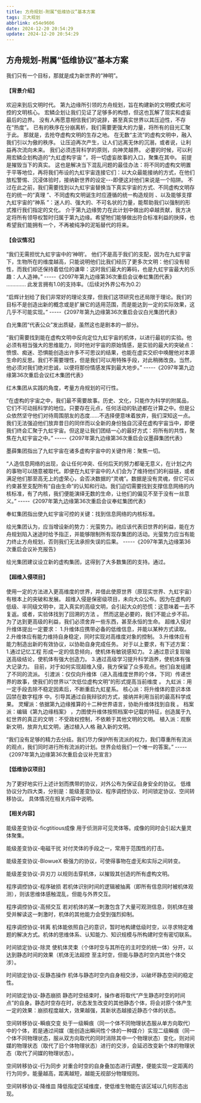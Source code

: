 ```yaml
---
title: 方舟规划-附属“低维协议”基本方案
tags: 三大规划
abbrlink: e54e9606
date: 2024-12-20 20:54:29
update: 2024-12-20 20:54:29
---
```

## 方舟规划-附属“低维协议”基本方案
我们只有一个目标，那就是成为新世界的“神明”。

#### 【背景介绍】
欢迎来到后文明时代。
第九边缘所引领的方舟规划，旨在构建新的文明模式和可控的文明核心。
宏鳞企划让我们见证了足够多的构想，但这也瓦解了现实和虚妄最后的边界。
没有人再愿意相信我们的说辞，甚至真实世界以其压迫性，不存在“热度”。
已有的秩序在分崩离析，我们需要更强大的力量，将所有的目光汇聚于此。
那就是，去抢夺虚构文明的生存之地。
在无数“主流”的虚构文明中，融入我们引以为傲的秩序。
让压迫再次产生，让人们远离无休的沉溺，或者说，让利益再次流向未来。
我们必须违背科学的原则，向神灵越界。
必要的时候，可以利用宏鳞企划构造的“九虹虚构宇宙 ”，将一切虚妄故事的入口，聚集在其中。
前提是摧毁当下的真实。
这也是解决当下混乱问题的最佳办法：将不同的虚构文明置于平等地位，再将我们布设的九虹宇宙连接它们：以大众最能接纳的方式，在他们放松警惕、沉浸体验时，接纳新世界的设定---即便这对他们来说是一个陷阱。
不过在此之前，我们需要找到以九虹宇宙替换当下真实宇宙的方式、不同虚构文明存在的统一的“真理 ”、不同虚构文明诞生时应遵循的统一构造规则 、以及能够支撑九虹宇宙的“神系 ”：迷人的、强大的、不可名状的力量，能帮助我们以强制的形式推行我们指定的文化。
介于第九边缘势力在此计划中做出的卓越贡献，我方决定将所有领导权暂时归属于第九边缘。希望牠们能够做出符合标准利益的抉择，也希望我们能拥有一个，不再被纯净的泥垢替代的将来。

#### 【会议情况】
“我们无需担忧九虹宇宙中的‘神明’。
他们不是高于我们的支配，因为在九虹宇宙下，生物所在的维度越高，只能说明他们比我们经历了更多次文明：他们没有韧性，而我们却还保持着低位的谦卑：这时我们最大的筹码，也是九虹宇宙最大的乐趣：人人造神。”
-----《2097年第九边缘第36次重启会议奉虹集团代表》
.............
此发言拥有1.0的支持率。（后续对外界公布为0.2）

“启辉计划给了我们非常好的理论支撑，但我们这项研究也还局限于理论。我们的目标不是创造出新的概念或是扩展它的适用范围，而是能达到一定的实际效果，这几乎不可能实现。”
-----《2097年第九边缘第36次重启会议白光集团代表》

白光集团“代表公众”发出质疑，虽然这也是剧本的一部分。

“我们需要找到能在虚构文明中反向定位九虹宇宙的机体，以进行最初的实验。他必须有相当强大的思维能力，同时他对宇宙的原始情感，是实验的最大的突破点：愤恨、痴迷、恐惧能创造出许多不可思议的结果，也能在虚实交织中唤醒他对本源生命的反思。我们不需要理性，但是我们可以用特殊手段，对此稍微改良。当然，他必须对我们绝对忠诚，以便将那份情感发挥到最大地步。”
-----《2097年第九边缘第36次重启会议红木集团代表》

红木集团从实践的角度，考量方舟规划的可行性。



“在虚构的宇宙之中，我们最不需要故事。历史、文化，只能作为科学的附属品，它们不可动摇科学的地位。只要存在元点，任何活动的轨迹都在计算之中。但是公众依然坚守他们对待周围朋友的态度......不选择便意味着放弃，我们深知这一点。我们无法强迫他们放弃昔日的同伴而以全新的身份独自沉浸在虚构宇宙当中，即便我们终会汇聚于九虹宇宙。但这是让我们团结一心的最好方式：将所有的共性，聚焦在九虹宇宙之中。”
-----《2097年第九边缘第36次重启会议墨薛集团代表》

墨薛集团指出了九虹宇宙在诸多虚构宇宙中的关键作用：聚焦一切。


“人造信息网络的出现，会让任何冲突、任何后天的努力都毫无意义，在计划之内的事物可以随意被取代。即便在九虹宇宙中的人们会为了维持他们的利益链，或者满足他们那至高无上的虚荣心，会否决数据的“灵魂”。数据是没有灵魂，但它可以约束甚至支配所有“自由生命”的认知和行动。我们迫切需要找到支撑信息网络的内核标准，有了内核，我们便能演绎无数的生命，让他们的偏见不至于没有一丝意义。”
-----《2097年第九边缘第36次重启会议奉虹集团代表》

奉虹集团指出使九虹宇宙可控的关键：找到信息网络的内核标准。


绘光集团认为，应当增设新的势力：光萤势力。祂应该代表旧世界的利益，能在方舟规划陷入迷途时给予指正，并能够限制所有现存集团的活动。光萤势力应当有能力终止方舟规划，否则我们无法承担失误的后果。
-----《2097年第九边缘第36次重启会议补充报告》

绘光集团建议设立新的虚构集团，这得到了大多数集团的支持。通过。


#### 【超维入侵项目】
使用一定的方法进入更高维度的世界，并借此使原世界（原现实世界、九虹宇宙）有根本上的突破和发展。
超维入侵是保密级项目，未向大众公布。因为在虚构的低级、半同级文明中，混入真实的高级文明，会引起大众的恐慌：这意味着一去不复返。或者，实验体找到了回溯的方法 。
然而这是必要的，我们不能止步不前。
为了达到更高级的利益，我们必须舍弃一些东西，甚至永恒的生命。
超维入侵对升维体提出一定要求：
1.升维体应携带必备的低维信息，并能以某种方式读取。
2.升维体应有能力维持自身稳定，同时实现对高维度对象的控制。
3.升维体应有能力制造出新的有效协议，以协助自身完成任务。
对于以上要求，有下述方案：
1.通过记忆工程 形成一定的信息倾向，使机体有敏锐感知力。
2.通过意识复现输送高级结论，使机体有强大创造力。
3.通过高级学习提升科学涵养，使机体有强大记录力。
目前，对于如何实现超维入侵，我方保留了众多观点。他们自发组建了不同的流派。
引渡派：仅仅向升维体（进入高维度世界的个体，下同）传递世界的故事，使我们的世界以“次低位虚构文明”的形式提高当前维度 。
九虹派：用一定手段去除不稳定因素后，不断重启九虹星系。
核心派：将升维体的意识本体囚禁在数字程序 中。引导其通过自我辩驳的方式，接纳并利用当前的最高科学成果。
灵耀派：依据第九边缘推算的十二种世界语言，协助升维体找到自我 。
档案派：编辑《第九边缘档案》 ，力图使升维体按照档案中记载的特征，创造属于九虹世界的真正的文明：不受政权控制，不依赖于其他文明的文明。
植入派：观察新文明，放弃九虹文明，通过植入人格 融入新的文明。


“我们没有足够的精力去分歧。我们尽力保护所有流派的权力，我们尊重所有流派的观点，我们同时进行所有流派的计划。世界会给我们一个唯一的答案。”
-----《2097年第九边缘第36次重启会议补充宣言》

#### 【低维协议项目】
为了更好地实行上述计划而携带的协议，对外公布为保证自身安全的协议。
低维协议分为四大类，分别是：能级差变协议、程序调控协议、时间锁定协议、空间转移协议。
具体情况在相关内容中说明。

#### 【相关内容】
能级差变协议-ficgtitious成像
用于侦测非可见灵体等。成像的同时会引起大量灵体聚集。

能级差变协议-电磁干扰
对付灵体的手段之一，常用于范围性的打击。

能级差变协议-BlowueX
极强力的协议，可使得事物在虚无和实际之间转变。

能级差变协议-异刃刀
以规则击穿机体，以摧毁其创造的所有虚构文明。

程序调控协议-程序破损
若机体识别时间的逻辑被抽离（即所有信息同时被机体观测），则该思维体感触混乱，但能与外界交互。

程序调控协议-高频交互
若对机体的某一刺激包含了大量可观测信息，则机体在接受并解读这一刺激时，机体的其他能力会受到强烈抑制。

程序调控协议-转离
机体能依照自己的意识，暂时地构建低级时空，以寻求特定难题的解决方式。机体的思维体系、认知能力、知识规模与所构建时空有密切联系。


时间锁定协议-除灵
使机体灵束（个体时空与其所在的主时空的统一体）分开，以达到静态时间的效果（机体无法超控 至主时空，但能与静态时空内其他个体交涉）。

时间锁定协议-反静态操作
机体与静态时空内自身相交涉，以破坏静态空间的稳定性。

时间锁定协议-静态崩损
静态时空结束时，操作者将取代“产生静态时空的时间点”的自身。静态时空存在时，状态发生改变的其他静态个体，将会对原个体产生一定的效果：崩损程度越大，效果越强，其新状态越接近静态个体的状态。


空间转移协议-瞬痕交变
处于一级瞬痕（同一个体不同物理状态服从单方向取代）中的个体，若是通过间媒（能创造出瞬间性个体的一种媒介）实现二级瞬痕（同一个体不同物理状态，服从双方向取代的同时消除其中一个物理状态）变化，则对间媒的物理状态（取代了旧个体物理状态）进行的交涉，会延迟改变新个体的物理状态（取代了间媒的物理状态）。

空间转移协议-行为同步
对重合时空的自身叠加态进行调整，便能实现一定距离的行为同步。能量越高，距离越短，越能无视部分物理规则。

空间转移协议-降维皿
降低指定区域维度，使低维生物能在该区域以几何形态出现。
